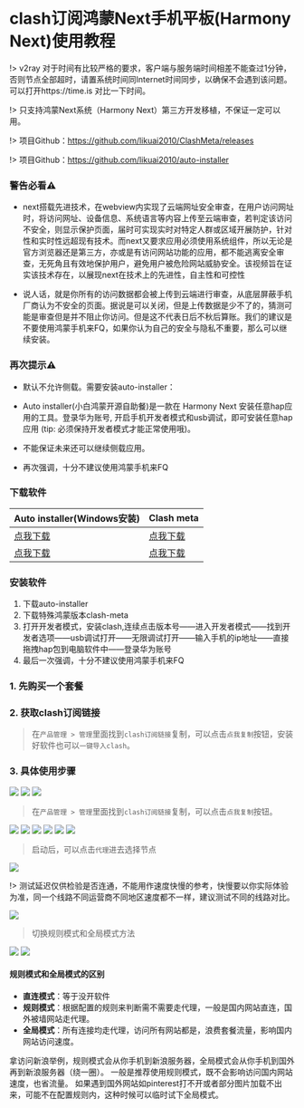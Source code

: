# clash订阅鸿蒙Next手机平板(Harmony Next)使用教程

!> v2ray 对于时间有比较严格的要求，客户端与服务端时间相差不能查过1分钟，否则节点全部超时，请置系统时间同Internet时间同步，以确保不会遇到该问题。可以打开https://time.is 对比一下时间。

!> 只支持鸿蒙Next系统（Harmony Next）第三方开发移植，不保证一定可以用。

!> 项目Github：https://github.com/likuai2010/ClashMeta/releases

!> 项目Github：https://github.com/likuai2010/auto-installer

### 警告必看⚠️

- next搭载先进技术，在webview内实现了云端网址安全审查，在用户访问网址时，将访问网址、设备信息、系统语言等内容上传至云端审查，若判定该访问不安全，则显示保护页面，届时可实现实时对特定人群或区域开展防护，针对性和实时性远超现有技术。而next又要求应用必须使用系统组件，所以无论是官方浏览器还是第三方，亦或是有访问网站功能的应用，都不能逃离安全审查，无死角且有效地保护用户，避免用户被危险网站威胁安全。该视频旨在证实该技术存在，以展现next在技术上的先进性，自主性和可控性

- 说人话，就是你所有的访问数据都会被上传到云端进行审查，从底层屏蔽手机厂商认为不安全的页面。据说是可以关闭，但是上传数据是少不了的，猜测可能是审查但是并不阻止你访问。但是这不代表日后不秋后算账。我们的建议是不要使用鸿蒙手机来FQ，如果你认为自己的安全与隐私不重要，那么可以继续安装。

### 再次提示⚠️

- 默认不允许侧载。需要安装auto-installer：

- Auto installer(小白鸿蒙开源自助餐)是一款在 Harmony Next 安装任意hap应用的工具。登录华为账号, 开启手机开发者模式和usb调试，即可安装任意hap应用 (tip: 必须保持开发者模式才能正常使用哦)。

- 不能保证未来还可以继续侧载应用。

- 再次强调，十分不建议使用鸿蒙手机来FQ

### 下载软件

| Auto installer(Windows安装) | Clash meta |
| ------ | ------ |
| [点我下载](https://file.o4o.win/clash/harmony/AutoInstaller.Setup.1.2.0.exe) | [点我下载](https://file.o4o.win/clash/harmony/entry-default-signed.hap) |
| [点我下载](https://dl.fastconnect.cc/https://github.com/likuai2010/auto-installer/releases/download/1.2.0/AutoInstaller.Setup.1.2.0.exe) | [点我下载](https://fajskdasl.lanzouv.com/iXXJJ2gxejsd) |

### 安装软件

1. 下载auto-installer
2. 下载特殊鸿蒙版本clash-meta
3. 打开开发者模式，安装clash,连续点击版本号——进入开发者模式——找到开发者选项——usb调试打开——无限调试打开——输入手机的ip地址——直接拖拽hap包到电脑软件中——登录华为账号
4. 最后一次强调，十分不建议使用鸿蒙手机来FQ

### 1. 先购买一个套餐

### 2. 获取clash订阅链接
> 在`产品管理 > 管理`里面找到`clash订阅链接`复制，可以点击`点我复制`按钮，安装好软件也可以`一键导入clash`。

### 3. 具体使用步骤

![](/img/android/1.png)
![](/img/android/2.png)
![](/img/android/3.png)

> 在`产品管理 > 管理`里面找到`clash订阅链接`复制，可以点击`点我复制`按钮。

![](/img/android/41.png)
![](/img/android/5.png)
![](/img/android/6.png)
![](/img/android/7.png)
![](/img/android/8.png)
![](/img/android/9.png)

> 启动后，可以点击`代理`进去选择节点

![](/img/android/10.png)

!> 测试延迟仅供检验是否连通，不能用作速度快慢的参考，快慢要以你实际体验为准，同一个线路不同运营商不同地区速度都不一样，建议测试不同的线路对比。

![](/img/android/11.png)

> 切换规则模式和全局模式方法

![](/img/android/12.png)
![](/img/android/13.png)

#### 规则模式和全局模式的区别

- **直连模式**：等于没开软件
- **规则模式**：根据配置的规则来判断需不需要走代理，一般是国内网站直连，国外被墙网站走代理。
- **全局模式**：所有连接均走代理，访问所有网站都是，浪费套餐流量，影响国内网站访问速度。

拿访问新浪举例，规则模式会从你手机到新浪服务器，全局模式会从你手机到国外再到新浪服务器（绕一圈）。
一般是推荐使用规则模式，既不会影响访问国内网站速度，也省流量。
如果遇到国外网站如pinterest打不开或者部分图片加载不出来，可能不在配置规则内，这种时候可以临时试下全局模式。